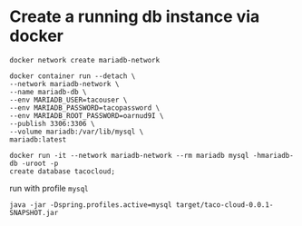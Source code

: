 # Create a running db instance via docker

```docker
docker network create mariadb-network
```

```docker
docker container run --detach \
--network mariadb-network \
--name mariadb-db \
--env MARIADB_USER=tacouser \
--env MARIADB_PASSWORD=tacopassword \
--env MARIADB_ROOT_PASSWORD=oarnud9I \
--publish 3306:3306 \
--volume mariadb:/var/lib/mysql \
mariadb:latest
```

```docker
docker run -it --network mariadb-network --rm mariadb mysql -hmariadb-db -uroot -p
create database tacocloud;
```

run with profile `mysql`
```
java -jar -Dspring.profiles.active=mysql target/taco-cloud-0.0.1-SNAPSHOT.jar
```